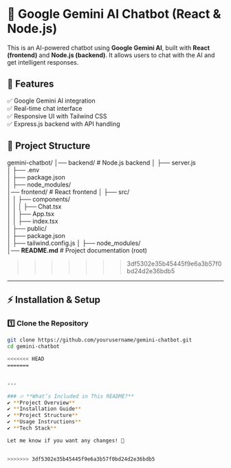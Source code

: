 # 🚀 Google Gemini AI Chatbot (React & Node.js)

This is an AI-powered chatbot using **Google Gemini AI**, built with **React (frontend)** and **Node.js (backend)**. It allows users to chat with the AI and get intelligent responses.

## 🌟 Features
✅ Google Gemini AI integration  
✅ Real-time chat interface  
✅ Responsive UI with Tailwind CSS  
✅ Express.js backend with API handling  


## 📂 Project Structure

gemini-chatbot/
│── backend/               # Node.js backend
│   ├── server.js          
│   ├── .env               
│   ├── package.json       
│   ├── node_modules/      
│── frontend/              # React frontend
│   ├── src/               
│   │   ├── components/    
│   │   │   ├── Chat.tsx   
│   │   ├── App.tsx        
│   │   ├── index.tsx      
│   ├── public/            
│   ├── package.json       
│   ├── tailwind.config.js 
│   ├── node_modules/      
│── **README.md**          # Project documentation (root)

>>>>>>> 3df5302e35b45445f9e6a3b57f0bd24d2e36bdb5


---

## ⚡ Installation & Setup

### **1️⃣ Clone the Repository**
```sh
git clone https://github.com/yourusername/gemini-chatbot.git
cd gemini-chatbot

<<<<<<< HEAD
=======


---

### 🔥 **What’s Included in This README?**
✔ **Project Overview**  
✔ **Installation Guide**  
✔ **Project Structure**  
✔ **Usage Instructions**  
✔ **Tech Stack**  

Let me know if you want any changes! 🚀


>>>>>>> 3df5302e35b45445f9e6a3b57f0bd24d2e36bdb5

